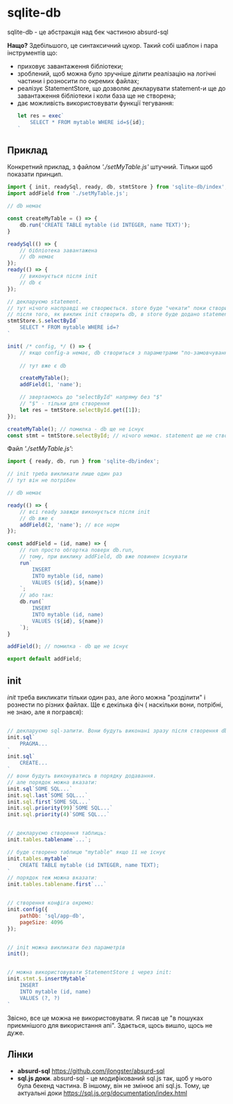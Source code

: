 # sqlite-db

sqlite-db - це абстракція над бек частиною absurd-sql

**Нащо?** Здебільшого, це синтаксичний цукор. Такий собі шаблон і пара інструментів що:

- приховує завантаження бібліотеки;
- зроблений, щоб можна було зручніше ділити реалізацію на логічні частини і розносити по окремих файлах;
- реалізує StatementStore, що дозволяє декларувати statement-и ще до завантаження бібліотеки і коли база ще не створена;
- дає можливість використовувати функції тегування:
    ```js
    let res = exec`
        SELECT * FROM mytable WHERE id=${id};
    `


## Приклад

Конкретний приклад, з файлом _'./setMyTable.js'_ штучний. Тільки щоб показати принцип.

```js
import { init, readySql, ready, db, stmtStore } from 'sqlite-db/index';
import addField from './setMyTable.js';

// db немає

const createMyTable = () => {
    db.run('CREATE TABLE mytable (id INTEGER, name TEXT)');
}

readySql(() => {
    // бібліотека завантажена
    // db немає
});
ready(() => {
    // виконується після init
    // db є
});

// декларуємо statement. 
// тут нічого насправді не створюється. store буде "чекати" поки створиться db.
// після того, як виклик init створить db, в store буде додано statement з назвою "selectById"
stmtStore.$.selectById`
    SELECT * FROM mytable WHERE id=?
`

init( /* config, */ () => {
    // якщо config-а немає, db створиться з параметрами "по-замовчуванню".
    
    // тут вже є db

    createMyTable();
    addField(1, 'name');

    // звертаємось до "selectById" напряму без "$"
    // "$" - тільки для створення
    let res = tmtStore.selectById.get([1]);
});

createMyTable(); // помилка - db ще не існує
const stmt = tmtStore.selectById; // нічого немає. statement ще не створено

```

Файл _'./setMyTable.js'_:

```js
import { ready, db, run } from 'sqlite-db/index';

// init треба викликати лише один раз
// тут він не потрібен

// db немає

ready(() => {
    // всі ready завжди виконується після init
    // db вже є
    addField(2, 'name'); // все норм
});

const addField = (id, name) => {
    // run просто обгортка поверх db.run,
    // тому, при виклику addField, db вже повинен існувати
    run`
        INSERT 
        INTO mytable (id, name) 
		VALUES (${id}, ${name})
    `;
    // або так:
    db.run(`
        INSERT 
        INTO mytable (id, name) 
		VALUES (${id}, ${name})
    `);
}

addField(); // помилка - db ще не існує

export default addField;
```

## init

_init_ треба викликати тільки один раз, але його можна "розділити" і рознести по різних файлах. Ще є декілька фіч ( наскільки вони, потрібні, не знаю, але я погрався):

```js

// декларуємо sql-запити. Вони будуть виконані зразу після створення db
init.sql`
    PRAGMA...
`
init.sql`
    CREATE...
`
// вони будуть виконуватись в порядку додавання. 
// але порядок можна вказати:
init.sql`SOME SQL...`
init.sql.last`SOME SQL...`
init.sql.first`SOME SQL...`
init.sql.priority(99)`SOME SQL...`
init.sql.priority(4)`SOME SQL...`


// декларуємо створення таблиць:
init.tables.tablename`...`;

// буде створено таблицю "mytable" якщо її не існує
init.tables.mytable`
    CREATE TABLE mytable (id INTEGER, name TEXT);
`
// порядок теж можна вказати:
init.tables.tablename.first`...`


// створення конфіга окремо:
init.config({
    pathDb: 'sql/app-db',
    pageSize: 4096
});


// init можна викликати без параметрів
init();


// можна використовувати StatementStore і через init:
init.stmt.$.insertMytable`
    INSERT 
    INTO mytable (id, name) 
    VALUES (?, ?)
`
```
Звісно, все це можна не використовувати. Я писав це "в пошуках приємнішого для використання апі". Здається, щось вишло, щось не дуже.


## Лінки

* **absurd-sql** https://github.com/jlongster/absurd-sql
* **sql.js доки**. absurd-sql - це модифікований sql.js так, щоб у нього була бекенд частина. В іншому, він не змінює апі sql.js. Тому, це актуальні доки https://sql.js.org/documentation/index.html


